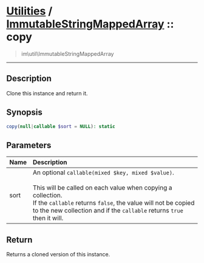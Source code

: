 # [Utilities](util.md) / [ImmutableStringMappedArray](util-ImmutableStringMappedArray.md) :: copy
 > im\util\ImmutableStringMappedArray
____

## Description
Clone this instance and return it.

## Synopsis
```php
copy(null|callable $sort = NULL): static
```

## Parameters
| Name | Description |
| :--- | :---------- |
| sort | An optional `callable(mixed $key, mixed $value)`.<br /><br />This will be called on each value when copying a collection.<br />If the `callable` returns `false`, the value will not be copied<br />to the new collection and if the `callable` returns `true` then it will. |

## Return
Returns a cloned version of this instance.
